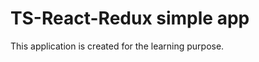 TS-React-Redux simple app
=========================

This application is created for the learning purpose.